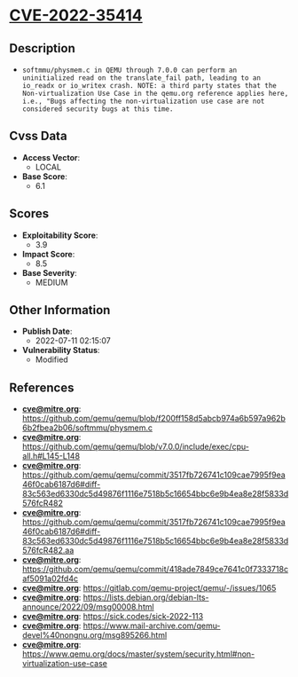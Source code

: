
# [CVE-2022-35414](https://cve.mitre.org/cgi-bin/cvename.cgi?name=CVE-2022-35414)

## Description

- `softmmu/physmem.c in QEMU through 7.0.0 can perform an uninitialized read on the translate_fail path, leading to an io_readx or io_writex crash. NOTE: a third party states that the Non-virtualization Use Case in the qemu.org reference applies here, i.e., "Bugs affecting the non-virtualization use case are not considered security bugs at this time.`

## Cvss Data

- **Access Vector**:
  - LOCAL
- **Base Score**:
  - 6.1

## Scores

- **Exploitability Score**:
  - 3.9
- **Impact Score**:
  - 8.5
- **Base Severity**:
  - MEDIUM

## Other Information

- **Publish Date**:
  - 2022-07-11 02:15:07
- **Vulnerability Status**:
  - Modified

## References

- **cve@mitre.org**: https://github.com/qemu/qemu/blob/f200ff158d5abcb974a6b597a962b6b2fbea2b06/softmmu/physmem.c
- **cve@mitre.org**: https://github.com/qemu/qemu/blob/v7.0.0/include/exec/cpu-all.h#L145-L148
- **cve@mitre.org**: https://github.com/qemu/qemu/commit/3517fb726741c109cae7995f9ea46f0cab6187d6#diff-83c563ed6330dc5d49876f1116e7518b5c16654bbc6e9b4ea8e28f5833d576fcR482
- **cve@mitre.org**: https://github.com/qemu/qemu/commit/3517fb726741c109cae7995f9ea46f0cab6187d6#diff-83c563ed6330dc5d49876f1116e7518b5c16654bbc6e9b4ea8e28f5833d576fcR482.aa
- **cve@mitre.org**: https://github.com/qemu/qemu/commit/418ade7849ce7641c0f7333718caf5091a02fd4c
- **cve@mitre.org**: https://gitlab.com/qemu-project/qemu/-/issues/1065
- **cve@mitre.org**: https://lists.debian.org/debian-lts-announce/2022/09/msg00008.html
- **cve@mitre.org**: https://sick.codes/sick-2022-113
- **cve@mitre.org**: https://www.mail-archive.com/qemu-devel%40nongnu.org/msg895266.html
- **cve@mitre.org**: https://www.qemu.org/docs/master/system/security.html#non-virtualization-use-case

